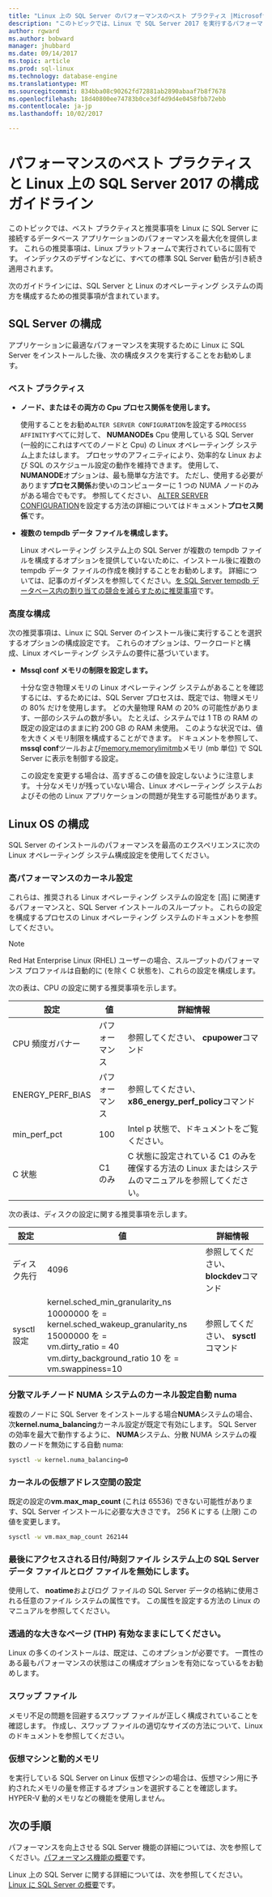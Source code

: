 ```yaml
---
title: "Linux 上の SQL Server のパフォーマンスのベスト プラクティス |Microsoft ドキュメント"
description: "このトピックでは、Linux で SQL Server 2017 を実行するパフォーマンスのベスト プラクティスとガイドラインを提供します。"
author: rgward
ms.author: bobward
manager: jhubbard
ms.date: 09/14/2017
ms.topic: article
ms.prod: sql-linux
ms.technology: database-engine
ms.translationtype: MT
ms.sourcegitcommit: 834bba08c90262fd72881ab2890abaaf7b8f7678
ms.openlocfilehash: 18d40800ee74783b0ce3df4d9d4e0458fbb72ebb
ms.contentlocale: ja-jp
ms.lasthandoff: 10/02/2017

---
```


# <a name="performance-best-practices-and-configuration-guidelines-for-sql-server-2017-on-linux"></a>パフォーマンスのベスト プラクティスと Linux 上の SQL Server 2017 の構成ガイドライン

このトピックでは、ベスト プラクティスと推奨事項を Linux に SQL Server に接続するデータベース アプリケーションのパフォーマンスを最大化を提供します。 これらの推奨事項は、Linux プラットフォームで実行されているに固有です。 インデックスのデザインなどに、すべての標準 SQL Server 勧告が引き続き適用されます。

次のガイドラインには、SQL Server と Linux のオペレーティング システムの両方を構成するための推奨事項が含まれています。

## <a name="sql-server-configuration"></a>SQL Server の構成

アプリケーションに最適なパフォーマンスを実現するために Linux に SQL Server をインストールした後、次の構成タスクを実行することをお勧めします。

### <a name="best-practices"></a>ベスト プラクティス

- **ノード、またはその両方の Cpu プロセス関係を使用します。**

   使用することをお勧め`ALTER SERVER CONFIGURATION`を設定する`PROCESS AFFINITY`すべてに対して、 **NUMANODEs** Cpu 使用している SQL Server (一般的にこれはすべてのノードと Cpu) の Linux オペレーティング システム上またはします。 プロセッサのアフィニティにより、効率的な Linux および SQL のスケジュール設定の動作を維持できます。 使用して、 **NUMANODE**オプションは、最も簡単な方法です。 ただし、使用する必要があります**プロセス関係**お使いのコンピューターに 1 つの NUMA ノードのみがある場合でもです。  参照してください、 [ALTER SERVER CONFIGURATION](../t-sql/statements/alter-server-configuration-transact-sql.md)を設定する方法の詳細についてはドキュメント**プロセス関係**です。

- **複数の tempdb データ ファイルを構成します。**

   Linux オペレーティング システム上の SQL Server が複数の tempdb ファイルを構成するオプションを提供していないために、インストール後に複数の tempdb データ ファイルの作成を検討することをお勧めします。 詳細については、記事のガイダンスを参照してください。[を SQL Server tempdb データベース内の割り当ての競合を減らすために推奨事項](https://support.microsoft.com/en-us/help/2154845/recommendations-to-reduce-allocation-contention-in-sql-server-tempdb-d)です。

### <a name="advanced-configuration"></a>高度な構成

次の推奨事項は、Linux に SQL Server のインストール後に実行することを選択するオプションの構成設定です。 これらのオプションは、ワークロードと構成、Linux オペレーティング システムの要件に基づいています。

- **Mssql conf メモリの制限を設定します。**

   十分な空き物理メモリの Linux オペレーティング システムがあることを確認するには、するためには、SQL Server プロセスは、既定では、物理メモリの 80% だけを使用します。 どの大量物理 RAM の 20% の可能性があります、一部のシステムの数が多い。 たとえば、システムでは 1 TB の RAM の既定の設定はのままに約 200 GB の RAM 未使用。 このような状況では、値を大きくメモリ制限を構成することができます。 ドキュメントを参照して、 **mssql conf**ツールおよび[memory.memorylimitmb](sql-server-linux-configure-mssql-conf.md#memorylimit)メモリ (mb 単位) で SQL Server に表示を制御する設定。

   この設定を変更する場合は、高すぎるこの値を設定しないように注意します。 十分なメモリが残っていない場合、Linux オペレーティング システムおよびその他の Linux アプリケーションの問題が発生する可能性があります。

## <a name="linux-os-configuration"></a>Linux OS の構成

SQL Server のインストールのパフォーマンスを最高のエクスペリエンスに次の Linux オペレーティング システム構成設定を使用してください。

### <a name="kernel-settings-for-high-performance"></a>高パフォーマンスのカーネル設定

これらは、推奨される Linux オペレーティング システムの設定を [高] に関連するパフォーマンスと、SQL Server インストールのスループット。 これらの設定を構成するプロセスの Linux オペレーティング システムのドキュメントを参照してください。



> [!Note]
> Red Hat Enterprise Linux (RHEL) ユーザーの場合、スループットのパフォーマンス プロファイルは自動的に (を除く C 状態を)、これらの設定を構成します。

次の表は、CPU の設定に関する推奨事項を示します。

| 設定 | 値 | 詳細情報 |
|---|---|---|
| CPU 頻度ガバナー | パフォーマンス | 参照してください、 **cpupower**コマンド |
| ENERGY_PERF_BIAS | パフォーマンス | 参照してください、 **x86_energy_perf_policy**コマンド |
| min_perf_pct | 100 | Intel p 状態で、ドキュメントをご覧ください。 |
| C 状態 | C1 のみ | C 状態に設定されている C1 のみを確保する方法の Linux またはシステムのマニュアルを参照してください。 |

次の表は、ディスクの設定に関する推奨事項を示します。

| 設定 | 値 | 詳細情報 |
|---|---|---|
| ディスク先行 | 4096 | 参照してください、 **blockdev**コマンド |
| sysctl 設定 | kernel.sched_min_granularity_ns 10000000 を =<br/>kernel.sched_wakeup_granularity_ns 15000000 を =<br/>vm.dirty_ratio = 40<br/>vm.dirty_background_ratio 10 を =<br/>vm.swappiness=10 | 参照してください、 **sysctl**コマンド |

### <a name="kernel-setting-auto-numa-balancing-for-multi-node-numa-systems"></a>分散マルチノード NUMA システムのカーネル設定自動 numa

複数のノードに SQL Server をインストールする場合**NUMA**システムの場合、次**kernel.numa_balancing**カーネル設定が既定で有効にします。 SQL Server の効率を最大で動作するように、 **NUMA**システム、分散 NUMA システムの複数のノードを無効にする自動 numa:

```bash
sysctl -w kernel.numa_balancing=0
```

### <a name="kernel-settings-for-virtual-address-space"></a>カーネルの仮想アドレス空間の設定

既定の設定の**vm.max_map_count** (これは 65536) できない可能性があります、SQL Server インストールに必要な大きさです。 256 K にする (上限) この値を変更します。

```bash
sysctl -w vm.max_map_count 262144
```

### <a name="disable-last-accessed-datetime-on-file-systems-for-sql-server-data-and-log-files"></a>最後にアクセスされる日付/時刻ファイル システム上の SQL Server データ ファイルとログ ファイルを無効にします。

使用して、 **noatime**およびログ ファイルの SQL Server データの格納に使用される任意のファイル システムの属性です。 この属性を設定する方法の Linux のマニュアルを参照してください。

### <a name="leave-transparent-huge-pages-thp-enabled"></a>透過的な大きなページ (THP) 有効なままにしてください。

Linux の多くのインストールは、既定は、このオプションが必要です。 一貫性のある最もパフォーマンスの状態はこの構成オプションを有効になっているをお勧めします。

### <a name="swapfile"></a>スワップ ファイル

メモリ不足の問題を回避するスワップ ファイルが正しく構成されていることを確認します。 作成し、スワップ ファイルの適切なサイズの方法について、Linux のドキュメントを参照してください。

### <a name="virtual-machines-and-dynamic-memory"></a>仮想マシンと動的メモリ

を実行している SQL Server on Linux 仮想マシンの場合は、仮想マシン用に予約されたメモリの量を修正するオプションを選択することを確認します。 HYPER-V 動的メモリなどの機能を使用しません。

## <a name="next-steps"></a>次の手順

パフォーマンスを向上させる SQL Server 機能の詳細については、次を参照してください。[パフォーマンス機能の概要](sql-server-linux-performance-get-started.md)です。

Linux 上の SQL Server に関する詳細については、次を参照してください。 [Linux に SQL Server の概要](sql-server-linux-overview.md)です。

